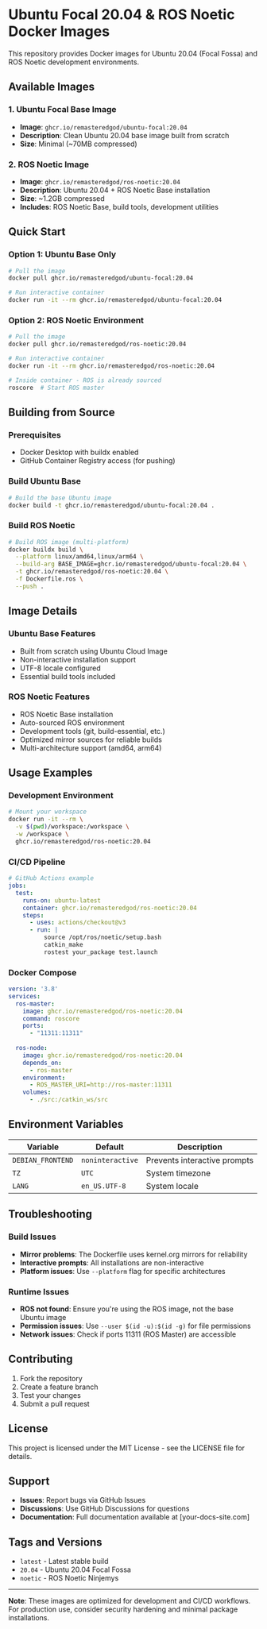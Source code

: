 # Ubuntu Focal 20.04 & ROS Noetic Docker Images

This repository provides Docker images for Ubuntu 20.04 (Focal Fossa) and ROS Noetic development environments.

## Available Images

### 1. Ubuntu Focal Base Image
- **Image**: `ghcr.io/remasteredgod/ubuntu-focal:20.04`
- **Description**: Clean Ubuntu 20.04 base image built from scratch
- **Size**: Minimal (~70MB compressed)

### 2. ROS Noetic Image  
- **Image**: `ghcr.io/remasteredgod/ros-noetic:20.04`
- **Description**: Ubuntu 20.04 + ROS Noetic Base installation
- **Size**: ~1.2GB compressed
- **Includes**: ROS Noetic Base, build tools, development utilities

## Quick Start

### Option 1: Ubuntu Base Only
```bash
# Pull the image
docker pull ghcr.io/remasteredgod/ubuntu-focal:20.04

# Run interactive container
docker run -it --rm ghcr.io/remasteredgod/ubuntu-focal:20.04
```

### Option 2: ROS Noetic Environment
```bash
# Pull the image
docker pull ghcr.io/remasteredgod/ros-noetic:20.04

# Run interactive container
docker run -it --rm ghcr.io/remasteredgod/ros-noetic:20.04

# Inside container - ROS is already sourced
roscore  # Start ROS master
```

## Building from Source

### Prerequisites
- Docker Desktop with buildx enabled
- GitHub Container Registry access (for pushing)

### Build Ubuntu Base
```bash
# Build the base Ubuntu image
docker build -t ghcr.io/remasteredgod/ubuntu-focal:20.04 .
```

### Build ROS Noetic
```bash
# Build ROS image (multi-platform)
docker buildx build \
  --platform linux/amd64,linux/arm64 \
  --build-arg BASE_IMAGE=ghcr.io/remasteredgod/ubuntu-focal:20.04 \
  -t ghcr.io/remasteredgod/ros-noetic:20.04 \
  -f Dockerfile.ros \
  --push .
```

## Image Details

### Ubuntu Base Features
- Built from scratch using Ubuntu Cloud Image
- Non-interactive installation support
- UTF-8 locale configured
- Essential build tools included

### ROS Noetic Features
- ROS Noetic Base installation
- Auto-sourced ROS environment
- Development tools (git, build-essential, etc.)
- Optimized mirror sources for reliable builds
- Multi-architecture support (amd64, arm64)

## Usage Examples

### Development Environment
```bash
# Mount your workspace
docker run -it --rm \
  -v $(pwd)/workspace:/workspace \
  -w /workspace \
  ghcr.io/remasteredgod/ros-noetic:20.04
```

### CI/CD Pipeline
```yaml
# GitHub Actions example
jobs:
  test:
    runs-on: ubuntu-latest
    container: ghcr.io/remasteredgod/ros-noetic:20.04
    steps:
      - uses: actions/checkout@v3
      - run: |
          source /opt/ros/noetic/setup.bash
          catkin_make
          rostest your_package test.launch
```

### Docker Compose
```yaml
version: '3.8'
services:
  ros-master:
    image: ghcr.io/remasteredgod/ros-noetic:20.04
    command: roscore
    ports:
      - "11311:11311"
  
  ros-node:
    image: ghcr.io/remasteredgod/ros-noetic:20.04
    depends_on:
      - ros-master
    environment:
      - ROS_MASTER_URI=http://ros-master:11311
    volumes:
      - ./src:/catkin_ws/src
```

## Environment Variables

| Variable | Default | Description |
|----------|---------|-------------|
| `DEBIAN_FRONTEND` | `noninteractive` | Prevents interactive prompts |
| `TZ` | `UTC` | System timezone |
| `LANG` | `en_US.UTF-8` | System locale |

## Troubleshooting

### Build Issues
- **Mirror problems**: The Dockerfile uses kernel.org mirrors for reliability
- **Interactive prompts**: All installations are non-interactive
- **Platform issues**: Use `--platform` flag for specific architectures

### Runtime Issues
- **ROS not found**: Ensure you're using the ROS image, not the base Ubuntu image
- **Permission issues**: Use `--user $(id -u):$(id -g)` for file permissions
- **Network issues**: Check if ports 11311 (ROS Master) are accessible

## Contributing

1. Fork the repository
2. Create a feature branch
3. Test your changes
4. Submit a pull request

## License

This project is licensed under the MIT License - see the LICENSE file for details.

## Support

- **Issues**: Report bugs via GitHub Issues
- **Discussions**: Use GitHub Discussions for questions
- **Documentation**: Full documentation available at [your-docs-site.com]

## Tags and Versions

- `latest` - Latest stable build
- `20.04` - Ubuntu 20.04 Focal Fossa
- `noetic` - ROS Noetic Ninjemys

---

**Note**: These images are optimized for development and CI/CD workflows. For production use, consider security hardening and minimal package installations.
